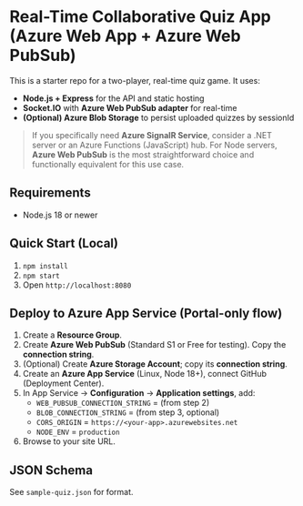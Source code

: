 # Real-Time Collaborative Quiz App (Azure Web App + Azure Web PubSub)

This is a starter repo for a two-player, real-time quiz game. It uses:
- **Node.js + Express** for the API and static hosting
- **Socket.IO** with **Azure Web PubSub adapter** for real-time
- **(Optional) Azure Blob Storage** to persist uploaded quizzes by sessionId

> If you specifically need **Azure SignalR Service**, consider a .NET server or an Azure Functions (JavaScript) hub. For Node servers, **Azure Web PubSub** is the most straightforward choice and functionally equivalent for this use case.

## Requirements

- Node.js 18 or newer

## Quick Start (Local)
1. `npm install`
2. `npm start`
3. Open `http://localhost:8080`

## Deploy to Azure App Service (Portal-only flow)
1. Create a **Resource Group**.
2. Create **Azure Web PubSub** (Standard S1 or Free for testing). Copy the **connection string**.
3. (Optional) Create **Azure Storage Account**; copy its **connection string**.
4. Create an **Azure App Service** (Linux, Node 18+), connect GitHub (Deployment Center).
5. In App Service → **Configuration** → **Application settings**, add:
   - `WEB_PUBSUB_CONNECTION_STRING` = (from step 2)
   - `BLOB_CONNECTION_STRING` = (from step 3, optional)
   - `CORS_ORIGIN` = `https://<your-app>.azurewebsites.net`
   - `NODE_ENV` = `production`
6. Browse to your site URL.

## JSON Schema
See `sample-quiz.json` for format.
